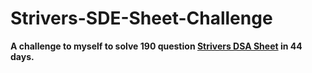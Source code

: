 # Strivers-SDE-Sheet-Challenge
**A challenge to myself to solve 190 question [Strivers DSA Sheet](https://takeuforward.org/interviews/strivers-sde-sheet-top-coding-interview-problems/) in 44 days.**
